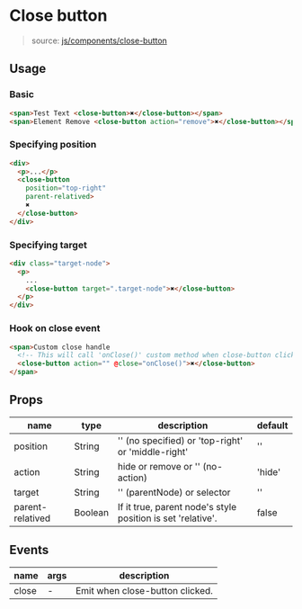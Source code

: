 # Close button

> source: [js/components/close-button](../../src/js/components/close-button.vue)

## Usage

### Basic

```html
<span>Test Text <close-button>✖</close-button></span>
<span>Element Remove <close-button action="remove">✖</close-button></span>
```

### Specifying position

```html
<div>
  <p>...</p>
  <close-button
    position="top-right"
    parent-relatived>
    ✖
  </close-button>
</div>
```

### Specifying target

```html
<div class="target-node">
  <p>
    ...
    <close-button target=".target-node">✖</close-button>
  </p>
</div>
```

### Hook on close event

```html
<span>Custom close handle
  <!-- This will call 'onClose()' custom method when close-button clicked.  -->
  <close-button action="" @close="onClose()">✖</close-button>
</span>
```

## Props

| name | type | description | default |
| ---- | ---- | ----------- | ------- |
| position | String | '' (no specified) or 'top-right' or 'middle-right' | '' |
| action | String | hide or remove or '' (no-action) | 'hide' |
| target | String | '' (parentNode) or selector | '' |
| parent-relatived | Boolean | If it true, parent node's style position is set 'relative'. | false |

## Events

| name | args | description |
| ---- | ---- | ----------- |
| close | - | Emit when close-button clicked. |

